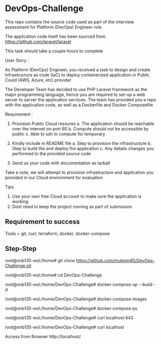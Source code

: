 # DevOps-Challenge
This repo contains the source code used as part of the interview assessment for Platform (DevOps) Engineer role.

The application code itself has been sourced from https://github.com/laravel/laravel

This task should take a couple hours to complete

User Story :

As Platform (DevOps) Engineer, you received a task to design and create Infrastructure as code (IaC) to deploy containerized application in Public Could (AWS, Azure, etc) provider

The Developer Team has decided to use PHP Laravel framework as the major programming language, hence you are required to set-up a web server to server the application services. The team has provided you a repo with the application code, as well as a Dockerfile and Docker Composefile

Requirement :

1. Provision Public Cloud resoures
a. The application should be reachable over the internet on port 80
b. Compute should not be accessible by public
c. Able to ssh to compute for temporary

2. Kindly include in README file
a. Step to provision the infrastructure
b. Step to build the and deploy the application
c. Any details changes you performed to the provided source code

3. Send us your code with documentation as tarball

Take a note, we will attempt to provision infrastructure and application you provided in our Cloud environment for evaluation

Tips
1. Use your own free Cloud account to make sure the application is working
2. Dont need to keep the project running as part of submission

## Requirement to success

Tools = git, curl, terraform, docker, docker-compose

## Step-Step

root@xnb135-wsl:/home# git clone https://github.com/mukmin85/DevOps-Challenge.git

root@xnb135-wsl:/home# cd DevOps-Challenge

root@xnb135-wsl:/home/DevOps-Challenge# docker-compose up --build -d

root@xnb135-wsl:/home/DevOps-Challenge# docker-compose images

root@xnb135-wsl:/home/DevOps-Challenge# docker-compose ps

root@xnb135-wsl:/home/DevOps-Challenge# curl localhost:443

root@xnb135-wsl:/home/DevOps-Challenge# curl localhost

Access from Browser http://localhost/
